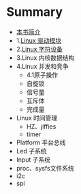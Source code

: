 # Summary

* [本书简介](README.md)
* 1.[Linux 驱动模块](moudle/README.md)
* 2.[Linux 字符设备](char/README.md)
* 3.Linux 内核数据结构
* 4.Linux 并发和竞争
    * 4.1原子操作
    * 自旋锁
    * 信号量
    * 互斥体
    * 完成量
* Linux 时间管理
    * HZ、jiffies
    * timer
* Platform 平台总线
* Led 子系统
* Input 子系统
* proc、sysfs文件系统
* i2c
* spi
